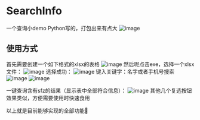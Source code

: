# SearchInfo
一个查询小demo
Python写的，打包出来有点大
![image](https://github.com/REMIXXYH/Social_Work_lib_EXE/assets/101967837/8103e2fc-445a-4802-b22e-5a0955a91148)

## 使用方式
首先需要创建一个如下格式的xlsx的表格
![image](https://github.com/REMIXXYH/Social_Work_lib_EXE/assets/101967837/2c082a9f-4a60-47cf-8215-e4e44cc50dd0)
然后呢点击exe，选择一个xlsx文件：
![image](https://github.com/3xsh0re/Social_Work_lib_EXE/assets/101967837/beac388c-8d85-4f46-9fc0-643fc7ef8028)
选择成功：
![image](https://github.com/REMIXXYH/Social_Work_lib_EXE/assets/101967837/baf305e0-5575-49bd-b2e5-113aaeb3c685)
键入关键字：名字或者手机号搜索
![image](https://github.com/REMIXXYH/Social_Work_lib_EXE/assets/101967837/3ea0e5d4-5160-47c1-875e-d6721fc96e8e)
![image](https://github.com/REMIXXYH/Social_Work_lib_EXE/assets/101967837/97978714-41c5-4126-8757-77061b8d9609)

一键查询含有sfz的结果（显示表中全部符合信息）：
![image](https://github.com/REMIXXYH/Social_Work_lib_EXE/assets/101967837/1cbc59d6-76ad-48f0-9a61-9aeaf7e042bd)
其他几个复选按钮效果类似，方便需要使用时快速食用

以上就是目前能够实现的全部功能🐸
